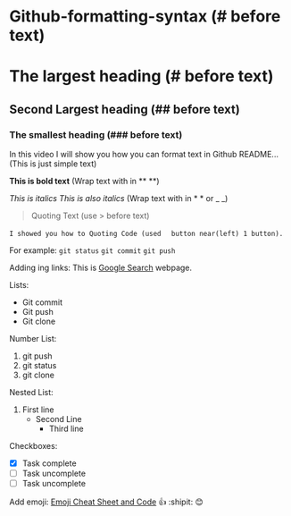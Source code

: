# Github-formatting-syntax (# before text)
# The largest heading (# before text)
## Second Largest heading (## before text)
### The smallest heading (### before text)
In this video I will show you how you can format text in Github README...(This is just simple text)

**This is bold text** (Wrap text with in ** **)

*This is italics* _This is also italics_ (Wrap text with in * * or _ _)

> Quoting Text (use > before text)

`I showed you how to Quoting Code (used ` ` button near(left) 1 button).`


For example:
`git status`
`git commit`
`git push`

Adding ing links:
This is [Google Search](https://www.google.com) webpage.

Lists:
* Git commit
* Git push
* Git clone

Number List:
1. git push
2. git status
3. git clone

Nested List:
1. First line
   * Second Line
     * Third line
     
Checkboxes:
- [x] Task complete
- [ ] Task uncomplete
- [ ] Task uncomplete

Add emoji: [Emoji Cheat Sheet and Code](https://www.webpagefx.com/tools/emoji-cheat-sheet)
:+1:
:shipit:
:blush:

